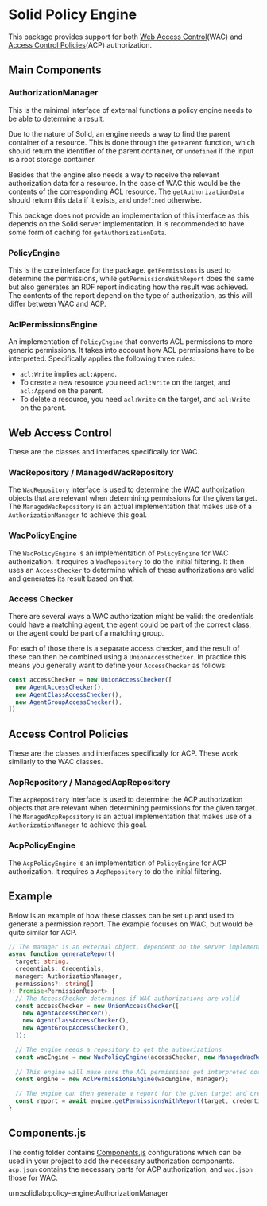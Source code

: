 # Solid Policy Engine

This package provides support for both [Web Access Control](https://solidproject.org/TR/2021/wac-20210711)(WAC)
and [Access Control Policies](https://solid.github.io/authorization-panel/acp-specification/)(ACP) authorization.

## Main Components

### AuthorizationManager

This is the minimal interface of external functions a policy engine needs to be able to determine a result.

Due to the nature of Solid, an engine needs a way to find the parent container of a resource.
This is done through the `getParent` function,
which should return the identifier of the parent container,
or `undefined` if the input is a root storage container.

Besides that the engine also needs a way to receive the relevant authorization data for a resource.
In the case of WAC this would be the contents of the corresponding ACL resource.
The `getAuthorizationData` should return this data if it exists,
and `undefined` otherwise.

This package does not provide an implementation of this interface as this depends on the Solid server implementation.
It is recommended to have some form of caching for `getAuthorizationData`.

### PolicyEngine

This is the core interface for the package.
`getPermissions` is used to determine the permissions,
while `getPermissionsWithReport` does the same but also generates an RDF report indicating how the result was achieved.
The contents of the report depend on the type of authorization,
as this will differ between WAC and ACP.

### AclPermissionsEngine

An implementation of `PolicyEngine` that converts ACL permissions to more generic permissions.
It takes into account how ACL permissions have to be interpreted.
Specifically applies the following three rules:

* `acl:Write` implies `acl:Append`.
* To create a new resource you need `acl:Write` on the target, and `acl:Append` on the parent.
* To delete a resource, you need `acl:Write` on the target, and `acl:Write` on the parent.

## Web Access Control

These are the classes and interfaces specifically for WAC.

### WacRepository / ManagedWacRepository

The `WacRepository` interface is used to determine the WAC authorization objects
that are relevant when determining permissions for the given target.
The `ManagedWacRepository` is an actual implementation that makes use of a `AuthorizationManager`
to achieve this goal.

### WacPolicyEngine

The `WacPolicyEngine` is an implementation of `PolicyEngine` for WAC authorization.
It requires a `WacRepository` to do the initial filtering.
It then uses an `AccessChecker` to determine which of these authorizations are valid
and generates its result based on that.

### Access Checker

There are several ways a WAC authorization might be valid:
the credentials could have a matching agent,
the agent could be part of the correct class,
or the agent could be part of a matching group.

For each of those there is a separate access checker,
and the result of these can then be combined using a `UnionAccessChecker`.
In practice this means you generally want to define your `AccessChecker` as follows:

```ts
const accessChecker = new UnionAccessChecker([
  new AgentAccessChecker(),
  new AgentClassAccessChecker(),
  new AgentGroupAccessChecker(),
])
```

## Access Control Policies

These are the classes and interfaces specifically for ACP.
These work similarly to the WAC classes.

### AcpRepository / ManagedAcpRepository

The `AcpRepository` interface is used to determine the ACP authorization objects
that are relevant when determining permissions for the given target.
The `ManagedAcpRepository` is an actual implementation that makes use of a `AuthorizationManager`
to achieve this goal.

### AcpPolicyEngine

The `AcpPolicyEngine` is an implementation of `PolicyEngine` for ACP authorization.
It requires a `AcpRepository` to do the initial filtering.

## Example

Below is an example of how these classes can be set up and used to generate a permission report.
The example focuses on WAC, but would be quite similar for ACP.

```ts
// The manager is an external object, dependent on the server implementation
async function generateReport(
  target: string,
  credentials: Credentials,
  manager: AuthorizationManager,
  permissions?: string[]
): Promise<PermissionReport> {
  // The AccessChecker determines if WAC authorizations are valid
  const accessChecker = new UnionAccessChecker([
    new AgentAccessChecker(),
    new AgentClassAccessChecker(),
    new AgentGroupAccessChecker(),
  ]);

  // The engine needs a repository to get the authorizations
  const wacEngine = new WacPolicyEngine(accessChecker, new ManagedWacRepository(wacManager));
  
  // This engine will make sure the ACL permissions get interpreted correctly
  const engine = new AclPermissionsEngine(wacEngine, manager);

  // The engine can then generate a report for the given target and credentials
  const report = await engine.getPermissionsWithReport(target, credentials, permissions);
}
```

## Components.js

The config folder contains [Components.js](https://github.com/LinkedSoftwareDependencies/Components.js/) configurations
which can be used in your project to add the necessary authorization components.
`acp.json` contains the necessary parts for ACP authorization,
and `wac.json` those for WAC.

urn:solidlab:policy-engine:AuthorizationManager
